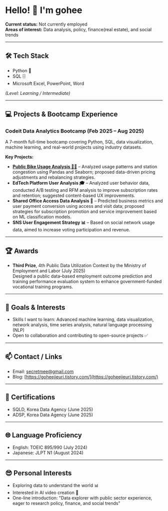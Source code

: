 # Hello! 👋 I'm gohee

**Current status:** Not currently employed  
**Areas of interest:** Data analysis, policy, finance(real estate), and social trends  

---

## 🛠 Tech Stack
- Python 🐍
- SQL 🗄️
- Microsoft Excel, PowerPoint, Word
  
*(Level: Learning / Intermediate)*

---

## 💻 Projects & Bootcamp Experience
### Codeit Data Analytics Bootcamp (Feb 2025 – Aug 2025)
A 7-month full-time bootcamp covering Python, SQL, data visualization, machine learning, and real-world projects using industry datasets.  

**Key Projects:**  
- [**Public Bike Usage Analysis 🚴‍♂️**](https://github.com/goheejieuri/Public-Bike-Usage-Analysis) – Analyzed usage patterns and station congestion using Pandas and Seaborn; proposed data-driven pricing adjustments and rebalancing strategies.  
- **EdTech Platform User Analysis 🎓** – Analyzed user behavior data, conducted A/B testing and RFM analysis to improve subscription rates and retention; suggested content-based UX improvements.  
- **Shared Office Access Data Analysis 🏢** – Predicted business metrics and user payment conversion using access and visit data; proposed strategies for subscription promotion and service improvement based on ML classification models.  
- **SNS User Engagement Strategy 📊** – Based on social network usage data, aimed to increase voting participation and revenue.  

---

## 🏆 Awards
- **Third Prize**, 4th Public Data Utilization Contest by the Ministry of Employment and Labor (July 2025)  
  Designed a public data–based employment outcome prediction and training performance evaluation system to enhance government-funded vocational training programs.

---

## 🎯 Goals & Interests
- Skills I want to learn: Advanced machine learning, data visualization, network analysis, time series analysis, natural language processing (NLP)  
- Open to collaboration and contributing to open-source projects ✅

---

## 📫 Contact / Links
- Email: [secretmee@gmail.com](mailto:secretmee@gmail.com)  
- Blog: [https://goheejieuri.tistory.com/](https://goheejieuri.tistory.com/)  

---

## 🏅 Certifications
- SQLD, Korea Data Agency (June 2025)  
- ADSP, Korea Data Agency (June 2025)  

---

## 🌐 Language Proficiency
- English: TOEIC 895/990 (July 2024)  
- Japanese: JLPT N1 (August 2024)  

---

## 😎 Personal Interests
- Exploring data to understand the world 📊  
- Interested in AI video creation 🎥  
- One-line introduction: "Data explorer with public sector experience, eager to research policy, finance, and social trends"


